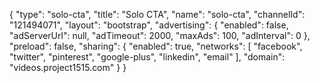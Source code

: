 {
    "type": "solo-cta",
    "title": "Solo CTA",
    "name": "solo-cta",
    "channelId": "121494071",
    "layout": "bootstrap",
    "advertising": {
        "enabled": false,
        "adServerUrl": null,
        "adTimeout": 2000,
        "maxAds": 100,
        "adInterval": 0
    },
    "preload": false,
    "sharing": {
        "enabled": true,
        "networks": [
            "facebook",
            "twitter",
            "pinterest",
            "google-plus",
            "linkedin",
            "email"
        ],
        "domain": "videos.project1515.com"
    }
}